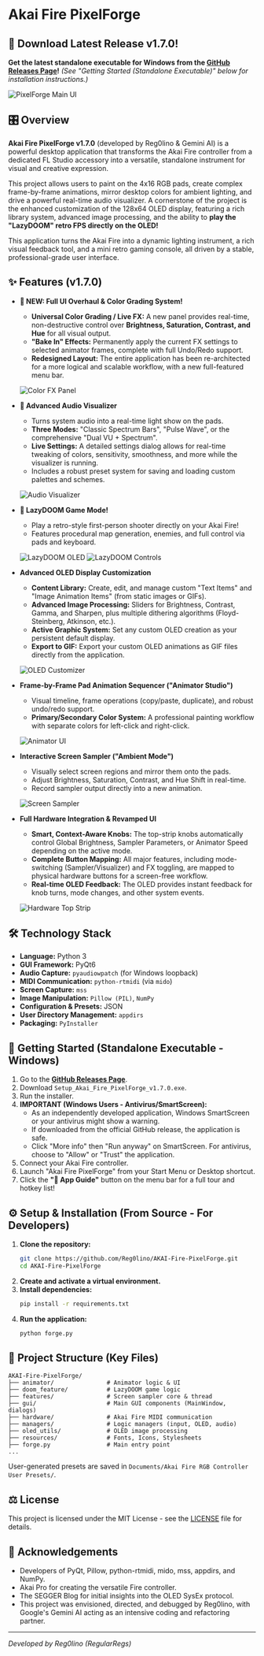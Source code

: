 # Akai Fire PixelForge

## 🚀 Download Latest Release v1.7.0!

**Get the latest standalone executable for Windows from the [GitHub Releases Page](https://github.com/Reg0lino/AKAI-Fire-PixelForge/releases/latest)!**
*(See "Getting Started (Standalone Executable)" below for installation instructions.)*

![PixelForge Main UI](https://raw.githubusercontent.com/Reg0lino/AKAI-Fire-PixelForge/refs/heads/main/images/full.png)

## 🎛️ Overview

**Akai Fire PixelForge v1.7.0** (developed by Reg0lino & Gemini AI) is a powerful desktop application that transforms the Akai Fire controller from a dedicated FL Studio accessory into a versatile, standalone instrument for visual and creative expression.

This project allows users to paint on the 4x16 RGB pads, create complex frame-by-frame animations, mirror desktop colors for ambient lighting, and drive a powerful real-time audio visualizer. A cornerstone of the project is the enhanced customization of the 128x64 OLED display, featuring a rich library system, advanced image processing, and the ability to **play the "LazyDOOM" retro FPS directly on the OLED!**

This application turns the Akai Fire into a dynamic lighting instrument, a rich visual feedback tool, and a mini retro gaming console, all driven by a stable, professional-grade user interface.

## ✨ Features (v1.7.0)

*   **🎨 NEW: Full UI Overhaul & Color Grading System!**
    *   **Universal Color Grading / Live FX:** A new panel provides real-time, non-destructive control over **Brightness, Saturation, Contrast, and Hue** for all visual output.
    *   **"Bake In" Effects:** Permanently apply the current FX settings to selected animator frames, complete with full Undo/Redo support.
    *   **Redesigned Layout:** The entire application has been re-architected for a more logical and scalable workflow, with a new full-featured menu bar.

    ![Color FX Panel](https://raw.githubusercontent.com/Reg0lino/AKAI-Fire-PixelForge/refs/heads/main/images/color_grading_fx.png)

*   **🎵 Advanced Audio Visualizer**
    *   Turns system audio into a real-time light show on the pads.
    *   **Three Modes:** "Classic Spectrum Bars", "Pulse Wave", or the comprehensive "Dual VU + Spectrum".
    *   **Live Settings:** A detailed settings dialog allows for real-time tweaking of colors, sensitivity, smoothness, and more while the visualizer is running.
    *   Includes a robust preset system for saving and loading custom palettes and schemes.

    ![Audio Visualizer](https://raw.githubusercontent.com/Reg0lino/AKAI-Fire-PixelForge/refs/heads/main/images/audiovis.png)

*   **👹 LazyDOOM Game Mode!**
    *   Play a retro-style first-person shooter directly on your Akai Fire!
    *   Features procedural map generation, enemies, and full control via pads and keyboard.

    ![LazyDOOM OLED](https://raw.githubusercontent.com/Reg0lino/AKAI-Fire-PixelForge/refs/heads/main/images/doomoled.png)
    ![LazyDOOM Controls](https://raw.githubusercontent.com/Reg0lino/AKAI-Fire-PixelForge/refs/heads/main/images/doomcontrol.png)

*   **Advanced OLED Display Customization**
    *   **Content Library:** Create, edit, and manage custom "Text Items" and "Image Animation Items" (from static images or GIFs).
    *   **Advanced Image Processing:** Sliders for Brightness, Contrast, Gamma, and Sharpen, plus multiple dithering algorithms (Floyd-Steinberg, Atkinson, etc.).
    *   **Active Graphic System:** Set any custom OLED creation as your persistent default display.
    *   **Export to GIF:** Export your custom OLED animations as GIF files directly from the application.

    ![OLED Customizer](https://raw.githubusercontent.com/Reg0lino/AKAI-Fire-PixelForge/refs/heads/main/images/oled.png)

*   **Frame-by-Frame Pad Animation Sequencer ("Animator Studio")**
    *   Visual timeline, frame operations (copy/paste, duplicate), and robust undo/redo support.
    *   **Primary/Secondary Color System:** A professional painting workflow with separate colors for left-click and right-click.

    ![Animator UI](https://raw.githubusercontent.com/Reg0lino/AKAI-Fire-PixelForge/refs/heads/main/images/animatorUI.png)

*   **Interactive Screen Sampler ("Ambient Mode")**
    *   Visually select screen regions and mirror them onto the pads.
    *   Adjust Brightness, Saturation, Contrast, and Hue Shift in real-time.
    *   Record sampler output directly into a new animation.

    ![Screen Sampler](https://raw.githubusercontent.com/Reg0lino/AKAI-Fire-PixelForge/refs/heads/main/images/sample.png)

*   **Full Hardware Integration & Revamped UI**
    *   **Smart, Context-Aware Knobs:** The top-strip knobs automatically control Global Brightness, Sampler Parameters, or Animator Speed depending on the active mode.
    *   **Complete Button Mapping:** All major features, including mode-switching (Sampler/Visualizer) and FX toggling, are mapped to physical hardware buttons for a screen-free workflow.
    *   **Real-time OLED Feedback:** The OLED provides instant feedback for knob turns, mode changes, and other system events.

    ![Hardware Top Strip](https://raw.githubusercontent.com/Reg0lino/AKAI-Fire-PixelForge/refs/heads/main/images/toprow.png)

## 🛠️ Technology Stack

*   **Language:** Python 3
*   **GUI Framework:** PyQt6
*   **Audio Capture:** `pyaudiowpatch` (for Windows loopback)
*   **MIDI Communication:** `python-rtmidi` (via `mido`)
*   **Screen Capture:** `mss`
*   **Image Manipulation:** `Pillow (PIL)`, `NumPy`
*   **Configuration & Presets:** JSON
*   **User Directory Management:** `appdirs`
*   **Packaging:** `PyInstaller`

## 🚀 Getting Started (Standalone Executable - Windows)

1.  Go to the [**GitHub Releases Page**](https://github.com/Reg0lino/AKAI-Fire-PixelForge/releases/latest).
2.  Download `Setup_Akai_Fire_PixelForge_v1.7.0.exe`.
3.  Run the installer.
4.  **IMPORTANT (Windows Users - Antivirus/SmartScreen):**
    *   As an independently developed application, Windows SmartScreen or your antivirus might show a warning.
    *   If downloaded from the official GitHub release, the application is safe.
    *   Click "More info" then "Run anyway" on SmartScreen. For antivirus, choose to "Allow" or "Trust" the application.
5.  Connect your Akai Fire controller.
6.  Launch "Akai Fire PixelForge" from your Start Menu or Desktop shortcut.
7.  Click the **"🚀 App Guide"** button on the menu bar for a full tour and hotkey list!

## ⚙️ Setup & Installation (From Source - For Developers)

1.  **Clone the repository:**
    ```bash
    git clone https://github.com/Reg0lino/AKAI-Fire-PixelForge.git
    cd AKAI-Fire-PixelForge
    ```
2.  **Create and activate a virtual environment.**
3.  **Install dependencies:**
    ```bash
    pip install -r requirements.txt
    ```
4.  **Run the application:**
    ```bash
    python forge.py
    ```

## 📂 Project Structure (Key Files)
```
AKAI-Fire-PixelForge/
├── animator/               # Animator logic & UI
├── doom_feature/           # LazyDOOM game logic
├── features/               # Screen sampler core & thread
├── gui/                    # Main GUI components (MainWindow, dialogs)
├── hardware/               # Akai Fire MIDI communication
├── managers/               # Logic managers (input, OLED, audio)
├── oled_utils/             # OLED image processing
├── resources/              # Fonts, Icons, Stylesheets
├── forge.py                # Main entry point
...
```
User-generated presets are saved in `Documents/Akai Fire RGB Controller User Presets/`.

## ⚖️ License

This project is licensed under the MIT License - see the [LICENSE](LICENSE) file for details.

## 🙏 Acknowledgements

*   Developers of PyQt, Pillow, python-rtmidi, mido, mss, appdirs, and NumPy.
*   Akai Pro for creating the versatile Fire controller.
*   The SEGGER Blog for initial insights into the OLED SysEx protocol.
*   This project was envisioned, directed, and debugged by Reg0lino, with Google's Gemini AI acting as an intensive coding and refactoring partner.

---
*Developed by Reg0lino (RegularRegs)*